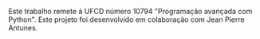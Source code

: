 Este trabalho remete á UFCD número 10794 "Programação avançada com Python". Este projeto foi desenvolvido em colaboração com Jean Pierre Antunes.
